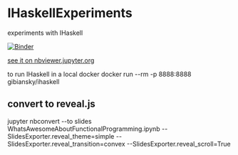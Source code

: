 # IHaskellExperiments
experiments with IHaskell

[![Binder](https://mybinder.org/badge_logo.svg)](https://mybinder.org/v2/gh/thma/IHaskellExperiments/HEAD?filepath=ihaskell_examples/WhatsAwesomeAboutFunctionalProgramming.ipynb)

[see it on nbviewer.jupyter.org](https://nbviewer.jupyter.org/github/thma/IHaskellExperiments/blob/main/WhatsAwesomeAboutFunctionalProgramming.ipynb)

to run IHaskell in a local docker
docker run --rm -p 8888:8888 gibiansky/ihaskell

## convert to reveal.js

jupyter nbconvert --to slides WhatsAwesomeAboutFunctionalProgramming.ipynb --SlidesExporter.reveal_theme=simple --SlidesExporter.reveal_transition=convex --SlidesExporter.reveal_scroll=True

